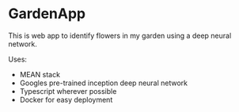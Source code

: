 # GardenApp

This is web app to identify flowers in my garden using a deep neural network.

Uses:
* MEAN stack
* Googles pre-trained inception deep neural network
* Typescript wherever possible
* Docker for easy deployment